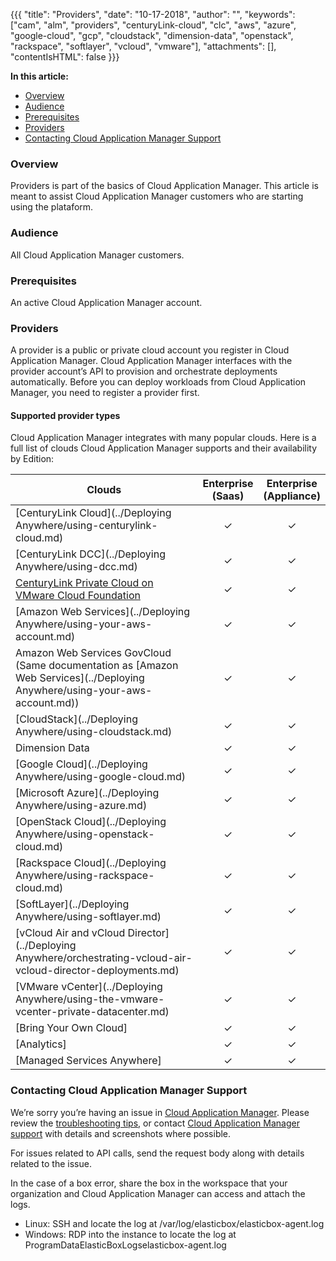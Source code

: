{{{
"title": "Providers",
"date": "10-17-2018",
"author": "",
"keywords": ["cam", "alm", "providers", "centuryLink-cloud", "clc", "aws", "azure", "google-cloud", "gcp", "cloudstack", "dimension-data", "openstack", "rackspace", "softlayer", "vcloud", "vmware"],
"attachments": [],
"contentIsHTML": false
}}}

**In this article:**

* [Overview](#overview)
* [Audience](#audience)
* [Prerequisites](#prerequisites)
* [Providers](#providers)
* [Contacting Cloud Application Manager Support](#contacting-cloud-application-manager-support)

### Overview

Providers is part of the basics of Cloud Application Manager. This article is meant to assist Cloud Application Manager customers who are starting using the plataform.

### Audience

All Cloud Application Manager customers.

### Prerequisites

An active Cloud Application Manager account.

### Providers

A provider is a public or private cloud account you register in Cloud Application Manager. Cloud Application Manager interfaces with the provider account’s API to provision and orchestrate deployments automatically. Before you can deploy workloads from Cloud Application Manager, you need to register a provider first.

#### Supported provider types

Cloud Application Manager integrates with many popular clouds. Here is a full list of clouds Cloud Application Manager supports and their availability by Edition:

| Clouds                                                                                                                | Enterprise <br> (Saas) | Enterprise <br> (Appliance) |
| --------------------------------------------------------------------------------------------------------------------- | :--------------------: | :-------------------------: |
| [CenturyLink Cloud](../Deploying Anywhere/using-centurylink-cloud.md)                                               | ✓                      | ✓                           |
| [CenturyLink DCC](../Deploying Anywhere/using-dcc.md)                                                               | ✓                      | ✓                           |
| [CenturyLink Private Cloud on VMware Cloud Foundation](https://www.ctl.io/knowledge-base/centurylink-private-cloud-on-vmware-cloud-foundation/) | ✓                      | ✓                           |
| [Amazon Web Services](../Deploying Anywhere/using-your-aws-account.md)                                              | ✓                      | ✓                           |
| Amazon Web Services GovCloud (Same documentation as [Amazon Web Services](../Deploying Anywhere/using-your-aws-account.md)) | ✓              | ✓                           |
| [CloudStack](../Deploying Anywhere/using-cloudstack.md)                                                             | ✓                      | ✓                           |
| Dimension Data                                                                                                      | ✓                      | ✓                           |
| [Google Cloud](../Deploying Anywhere/using-google-cloud.md)                                                         | ✓                      | ✓                           |
| [Microsoft Azure](../Deploying Anywhere/using-azure.md)                                                             | ✓                      | ✓                           |
| [OpenStack Cloud](../Deploying Anywhere/using-openstack-cloud.md)                                                   | ✓                      | ✓                           |
| [Rackspace Cloud](../Deploying Anywhere/using-rackspace-cloud.md)                                                   | ✓                      | ✓                           |
| [SoftLayer](../Deploying Anywhere/using-softlayer.md)                                                               | ✓                      | ✓                           |
| [vCloud Air and vCloud Director](../Deploying Anywhere/orchestrating-vcloud-air-vcloud-director-deployments.md)     | ✓                      | ✓                           |
| [VMware vCenter](../Deploying Anywhere/using-the-vmware-vcenter-private-datacenter.md)                              | ✓                      | ✓                           |
| [Bring Your Own Cloud]                                                            | ✓                      | ✓                           |
| [Analytics]    | ✓                      | ✓                           |
| [Managed Services Anywhere]                             | ✓                      | ✓                           |

### Contacting Cloud Application Manager Support

We’re sorry you’re having an issue in [Cloud Application Manager](https://www.ctl.io/cloud-application-manager/). Please review the [troubleshooting tips](../Troubleshooting/troubleshooting-tips.md), or contact [Cloud Application Manager support](mailto:incident@CenturyLink.com) with details and screenshots where possible.

For issues related to API calls, send the request body along with details related to the issue.

In the case of a box error, share the box in the workspace that your organization and Cloud Application Manager can access and attach the logs.

* Linux: SSH and locate the log at /var/log/elasticbox/elasticbox-agent.log
* Windows: RDP into the instance to locate the log at ProgramDataElasticBoxLogselasticbox-agent.log
